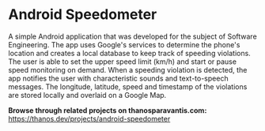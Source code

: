 # Android Speedometer  
A simple Android application that was developed for the subject of Software Engineering. The app uses Google's services to determine the phone's location and creates a local database to keep track of speeding violations. The user is able to set the upper speed limit (km/h) and start or pause speed monitoring on demand. When a speeding violation is detected, the app notifies the user with characteristic sounds and text-to-speech messages. The longitude, latitude, speed and timestamp of the violations are stored locally and overlaid on a Google Map.

**Browse through related projects on thanosparavantis.com:**  
https://thanos.dev/projects/android-speedometer
